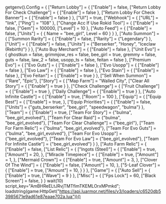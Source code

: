 getgenv().Config = {
    ["Return Lobby"] = {
        ["Enable"] = false,
        ["Return Lobby For Check Challenge"] = {
            ["Enable"] = false
        },
        ["Return Lobby For Check Banner"] = {
            ["Enable"] = false
        }
    },
    ["UI"] = true,
    ["Webhook"] = {
        ["URL"] = "link",
        ["Ping"] = "108"
    },
    ["Change Acc If Use Rokid Tool"] = {
        ["Enable"] = false,
        ["Gem"] = 100000,
        ["Level"] = 10
    },
    ["Auto Feed"] = {
        ["Enable"] = false, 
        ["Units"] = {
            { Name = "bee_girl", Level = 60 }
        }
    },
    ["Auto Summon"] = {
        ["Summon Rarity"] = {
            ["Enable"] = false,
            ["Rarity"] = {"Legendary"}
        },
        ["Unit"] = {
            ["Enable"] = false,
            ["Units"] = {"Berserker", "Honey", "Iceclaw (Rebirth)"}
        }
    },
    ["Auto Buy Merchant"] = {
        ["Enable"] = false
    },
    ["Unit Evo"] = {
        ghostkun = false,
        grimmjow_res = false,
        bee_girl = true,
        gremmy = false,
        guts = false,
        law_2 = false,
        usopp_ts = false,
        feitan = false
    },
    ["Premium Evo"] = {
        ["Evo Guts"] = {
            ["Enable"] = false
        },
        ["Evo Usopp"] = {
            ["Enable"] = false
        },
        ["Evo Law"] = {
            ["Enable"] = false
        },
        ["Evo Stain"] = {
            ["Enable"] = false
        },
        ["Evo Feitan"] = {
            ["Enable"] = true
        }
    },
    ["Sell When Summon"] = {"Rare", "Epic"},
    ["Story"] = {
        ["Map Farm"] = "Walled City",
        ["Clear All Story"] = {
            ["Enable"] = true
        }
    },
    ["Check Challenge"] = {
        ["Fruit Challenge"] = {
            ["Enable"] = true
        },
        ["Daily Challenge"] = {
            ["Enable"] = true
        }
    },
    ["Auto Infinite Castle"] = {
        ["Enable"] = true,
        ["Room"] = 100
    },
    ["Equip"] = {
        ["Equip Best"] = {
            ["Enable"] = true, 
        },
        ["Equip Priorities"] = {
            ["Enable"] = false, 
            ["Units"] = {"guts_berserker", "bee_girl", "speedwagon", "bulma"}
        },
        ["Team"] = {
        ["Enable"] = true,
            ["Team For Story"] = {"bulma", "bee_girl_evolved"},
            ["Team For Clear Raid"] = {"bulma", "bee_girl_evolved"},
            ["Team For Clear Challenge"] = {"bee_girl"},
            ["Team For Farm Relic"] = {"bulma", "bee_girl_evolved"},
            ["Team For Evo Guts"] = {"bulma", "bee_girl_evolved"},
            ["Team For Evo Usopp"] = {"bee_girl_evolved"},
            ["Team For Evo Law"] = {"bee_girl_evolved"},
            ["Team For Infinite Castle"] = {"bee_girl_evolved"}
        }
    },
    ["Auto Farm Relic"] = {
        ["Enable"] = false,
        ["List Relic"] = {
            ["Ingots (Steel)"] = {
                ["Enable"] = true,
                ["Amount"] = 20,
            },
            ["Miracle Timepiece"] = {
                ["Enable"] = true,
                ["Amount"] = 1,
            },
            ["Mermaid Crown"] = {
                ["Enable"] = true,
                ["Amount"] = 3,
            },
            ["Clover Of The Wind"] = {
                ["Enable"] = false,
                ["Amount"] = 10, 
            },
            ["5-Leaf Clover"] = {
                ["Enable"] = true,
                ["Amount"] = 10, 
            }
        }
    },
    ["Game"] = {
        ["Auto Sell"] = {
            ["Enable"] = true,
            ["Wave"] = 9
        }
    },
    ["Misc"] = {
        ["Fps Lock"] = 60,
        ["Black Screen"] = false,
    }
}
wait(10)
script_key="AmBHReELtJRvjTMTfimTKEMLOrxMPmkd";
loadstring(game:HttpGet("https://api.luarmor.net/files/v3/loaders/c6520db53985671e9ad61e87eaae702a.lua"))()
